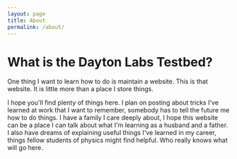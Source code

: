 ```yaml
---
layout: page
title: About
permalink: /about/
---
```


# What is the Dayton Labs Testbed?

One thing I want to learn how to do is maintain a website. This is that website. It is little more than a place I store things.

I hope you'll find plenty of things here. I plan on posting about tricks I've learned at work that I want to remember, somebody has to tell the future me how to do things. I have a family I care deeply about, I hope this website can be a place I can talk about what I'm learning as a husband and a father. I also have dreams of explaining useful things I've learned in my career, things fellow students of physics might find helpful. Who really knows what will go here.

